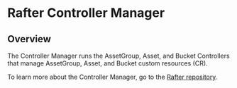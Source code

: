 # Rafter Controller Manager

## Overview

The Controller Manager runs the AssetGroup, Asset, and Bucket Controllers that manage AssetGroup, Asset, and Bucket custom resources (CR).

To learn more about the Controller Manager, go to the [Rafter repository](https://github.com/kyma-project/rafter/tree/master/cmd/manager).
